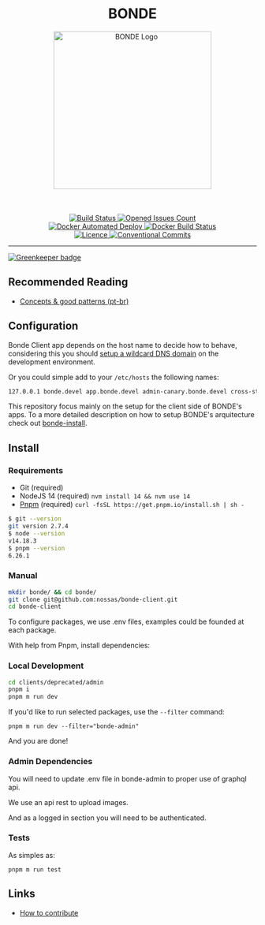 <h1 align="center">BONDE</h1>

<p align="center">
  <img
    src="https://s3.amazonaws.com/hub-central/uploads/logo-nossas-20170517185909.svg"
    width="320"
    height="320"
    alt="BONDE Logo"
  />
  <br />
  <p style="margin-top: 50px" align="center">
    <a href="http://ci.bonde.org/nossas/bonde-client">
      <img
        alt="Build Status"
        src="http://ci.bonde.org/api/badges/nossas/bonde-client/status.svg"
      />
    </a>
    <a href="https://github.com/nossas/bonde-client/issues">
      <img
        alt="Opened Issues Count"
        src="https://img.shields.io/github/issues-raw/nossas/bonde-client.svg"
      />
    </a>
    <br />
    <a href="https://hub.docker.com/r/nossas/bonde-client">
      <img
        alt="Docker Automated Deploy"
        src="https://img.shields.io/docker/automated/nossas/bonde-client.svg"
      />
    </a>
    <a href="https://hub.docker.com/r/nossas/bonde-client/builds">
      <img
        alt="Docker Build Status"
        src="https://img.shields.io/docker/build/nossas/bonde-client.svg"
      />
    </a>
    <br />
    <a href="https://github.com/nossas/bonde-client/blob/master/LICENSE">
      <img
        alt="Licence"
        src="https://img.shields.io/github/license/nossas/bonde-client.svg"
      />
    </a>
    <a href="https://conventionalcommits.org">
      <img
        alt="Conventional Commits"
        src="https://img.shields.io/badge/Conventional%20Commits-1.0.0--beta.1-brightgreen.svg"
      />
    </a>
  </p>
</p>

---

[![Greenkeeper badge](https://badges.greenkeeper.io/nossas/bonde-client.svg)](https://greenkeeper.io/)

## Recommended Reading

- [Concepts & good patterns
  (pt-br)](https://github.com/nossas/bonde-client/wiki/Conceitos-e-boas-pr%C3%A1ticas)

## Configuration

Bonde Client app depends on the host name to decide how to behave, considering this you should [setup a wildcard DNS domain](http://asciithoughts.com/posts/2014/02/23/setting-up-a-wildcard-dns-domain-on-mac-os-x/) on the development environment.

Or you could simple add to your `/etc/hosts` the following names:

```bash
127.0.0.1 bonde.devel app.bonde.devel admin-canary.bonde.devel cross-storage.bonde.devel chatbot.bonde.devel
```

This repository focus mainly on the setup for the client side of BONDE's apps. To a more detailed description on how to setup BONDE's arquitecture check out [bonde-install](https://github.com/nossas/bonde-install).

## Install

### Requirements

- Git (required)
- NodeJS 14 (required) `nvm install 14 && nvm use 14`
- [Pnpm](https://pnpm.io/) (required) `curl -fsSL https://get.pnpm.io/install.sh | sh -`

```bash
$ git --version
git version 2.7.4
$ node --version
v14.18.3
$ pnpm --version
6.26.1
```

### Manual

```bash
mkdir bonde/ && cd bonde/
git clone git@github.com:nossas/bonde-client.git
cd bonde-client
```

To configure packages, we use .env files, examples could be founded at each package.

With help from Pnpm, install dependencies:

### Local Development

```bash
cd clients/deprecated/admin
pnpm i
pnpm m run dev
```

If you'd like to run selected packages, use the `--filter` command:

`pnpm m run dev --filter="bonde-admin"`

And you are done!

### Admin Dependencies

You will need to update .env file in bonde-admin to proper use of graphql api.

We use an api rest to upload images.

And as a logged in section you will need to be authenticated.

### Tests

As simples as:

`pnpm m run test`

## Links

- [How to contribute](CONTRIBUTING.md)
